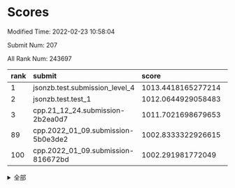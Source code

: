 # Scores

Modified Time: 2022-02-23 10:58:04

Submit Num: 207

All Rank Num: 243697

| rank |               submit               |       score        |       sigma        | pk_num |
| :--- | :--------------------------------- | :----------------- | :----------------- | :----- |
| 1    | jsonzb.test.submission_level_4     | 1013.4418165277214 | 0.8015000241748638 | 4705   |
| 2    | jsonzb.test.test_1                 | 1012.0644929058483 | 0.7962851452951822 | 4707   |
| 3    | cpp.21_12_24.submission-2b2ea0d7   | 1011.7021698679653 | 0.7843696399361626 | 4702   |
| 89   | cpp.2022_01_09.submission-5b0e3de2 | 1002.8333322926615 | 0.7086505781081652 | 4711   |
| 100  | cpp.2022_01_09.submission-816672bd | 1002.291981772049  | 0.7084788847442364 | 4709   |


<details>
<summary>全部</summary>

| rank |                 submit                 |       score        |       sigma        | pk_num |
| :--- | :------------------------------------- | :----------------- | :----------------- | :----- |
| 1    | jsonzb.test.submission_level_4         | 1013.4418165277214 | 0.8015000241748638 | 4705   |
| 2    | jsonzb.test.test_1                     | 1012.0644929058483 | 0.7962851452951822 | 4707   |
| 3    | cpp.21_12_24.submission-2b2ea0d7       | 1011.7021698679653 | 0.7843696399361626 | 4702   |
| 4    | gobigger.level_3.submission_level_3_32 | 1011.4370004949641 | 0.761660938477723  | 4713   |
| 5    | gobigger.level_3.submission_level_3_8  | 1011.4218480829533 | 0.7880527233133603 | 4705   |
| 6    | gobigger.level_3.submission_level_3_24 | 1011.3704143706723 | 0.7818559543537437 | 4703   |
| 7    | gobigger.level_3.submission_level_3_25 | 1011.3182826280256 | 0.777695209423289  | 4711   |
| 8    | gobigger.level_3.submission_level_3_20 | 1011.2961554806218 | 0.7950627125039142 | 4706   |
| 9    | gobigger.level_3.submission_level_3_5  | 1011.2778546988098 | 0.7647317304844923 | 4716   |
| 10   | gobigger.level_3.submission_level_3_7  | 1011.0434767793486 | 0.7692877809755287 | 4712   |
| 11   | gobigger.level_3.submission_level_3_11 | 1011.0278136672979 | 0.7642018344470777 | 4709   |
| 12   | gobigger.level_3.submission_level_3_13 | 1010.9513535797138 | 0.7619973305698131 | 4710   |
| 13   | gobigger.level_3.submission_level_3_34 | 1010.9383527179521 | 0.7837418631967807 | 4708   |
| 14   | gobigger.level_3.submission_level_3_3  | 1010.910315875818  | 0.7620201452188811 | 4708   |
| 15   | gobigger.level_3.submission_level_3_42 | 1010.9034176192719 | 0.7548352797278115 | 4709   |
| 16   | gobigger.level_3.submission_level_3_28 | 1010.8881227618822 | 0.777367141047353  | 4708   |
| 17   | gobigger.level_3.submission_level_3_35 | 1010.7716977259051 | 0.7740800423120318 | 4712   |
| 18   | gobigger.level_3.submission_level_3_16 | 1010.654135170555  | 0.7484878648548179 | 4710   |
| 19   | gobigger.level_3.submission_level_3_6  | 1010.5792992225477 | 0.7590044683835382 | 4712   |
| 20   | gobigger.level_3.submission_level_3_37 | 1010.5218090657244 | 0.7899949916222286 | 4706   |
| 21   | gobigger.level_3.submission_level_3_0  | 1010.3572268625109 | 0.7647818248958401 | 4708   |
| 22   | gobigger.level_3.submission_level_3_43 | 1010.3118314119994 | 0.7539517179401531 | 4714   |
| 23   | gobigger.level_3.submission_level_3_30 | 1010.2933258436134 | 0.793192666151852  | 4707   |
| 24   | gobigger.level_3.submission_level_3_48 | 1010.2239524395865 | 0.7813200523183562 | 4710   |
| 25   | gobigger.level_3.submission_level_3_36 | 1010.1971854761596 | 0.7546914190826188 | 4707   |
| 26   | gobigger.level_3.submission_level_3_14 | 1010.1747069994799 | 0.7623173368041423 | 4707   |
| 27   | gobigger.level_3.submission_level_3_40 | 1010.1270099929975 | 0.759628152417616  | 4710   |
| 28   | gobigger.level_3.submission_level_3_45 | 1010.0291205142383 | 0.7622811583271007 | 4707   |
| 29   | gobigger.level_3.submission_level_3_15 | 1009.9846647093566 | 0.7663881294052454 | 4706   |
| 30   | gobigger.level_3.submission_level_3_9  | 1009.8916615936955 | 0.7359777698970378 | 4708   |
| 31   | gobigger.level_3.submission_level_3_41 | 1009.8888349119455 | 0.7689253526301895 | 4712   |
| 32   | gobigger.level_3.submission_level_3_46 | 1009.8776365687238 | 0.7520583509123241 | 4705   |
| 33   | gobigger.level_3.submission_level_3_39 | 1009.8136984493326 | 0.7382520486833112 | 4706   |
| 34   | gobigger.level_3.submission_level_3_26 | 1009.7399064982699 | 0.76832941872198   | 4706   |
| 35   | gobigger.level_3.submission_level_3_22 | 1009.7140388187928 | 0.7326323365741992 | 4709   |
| 36   | gobigger.level_3.submission_level_3_18 | 1009.6780644072744 | 0.7881092522710829 | 4713   |
| 37   | gobigger.level_3.submission_level_3_19 | 1009.6528128750197 | 0.7547621745307546 | 4705   |
| 38   | gobigger.level_3.submission_level_3_2  | 1009.6451355563383 | 0.7449815034920023 | 4709   |
| 39   | gobigger.level_3.submission_level_3_27 | 1009.5608164361981 | 0.7657452784597203 | 4710   |
| 40   | gobigger.level_3.submission_level_3_1  | 1009.5363031661713 | 0.7498697442051988 | 4708   |
| 41   | gobigger.level_3.submission_level_3_4  | 1009.505583378703  | 0.7473880347378372 | 4710   |
| 42   | gobigger.level_3.submission_level_3_17 | 1009.3394160504628 | 0.7387113582370476 | 4707   |
| 43   | gobigger.level_3.submission_level_3_21 | 1009.3365184609482 | 0.7406523985426212 | 4710   |
| 44   | gobigger.level_3.submission_level_3_23 | 1009.3236435703227 | 0.7379380926624978 | 4706   |
| 45   | gobigger.level_3.submission_level_3_38 | 1009.3177151926099 | 0.7583312632889457 | 4711   |
| 46   | gobigger.level_3.submission_level_3_47 | 1009.2449006574518 | 0.7513473525294668 | 4706   |
| 47   | gobigger.level_3.submission_level_3_44 | 1009.0498599253931 | 0.749841284209505  | 4713   |
| 48   | gobigger.level_3.submission_level_3_31 | 1008.8149348023595 | 0.7680376674804051 | 4709   |
| 49   | gobigger.level_3.submission_level_3_33 | 1008.8034875589844 | 0.7366964803675629 | 4706   |
| 50   | gobigger.level_3.submission_level_3_49 | 1008.7297898732328 | 0.7455158407512115 | 4706   |
| 51   | gobigger.level_3.submission_level_3_10 | 1008.6935646819868 | 0.759764739839652  | 4706   |
| 52   | gobigger.level_3.submission_level_3_29 | 1008.4266840611454 | 0.7400772356847631 | 4706   |
| 53   | gobigger.level_3.submission_level_3_12 | 1008.2705555006332 | 0.7463919776365632 | 4709   |
| 54   | gobigger.level_1.submission_level_1_32 | 1005.5605968001423 | 0.728308591842239  | 4708   |
| 55   | gobigger.level_1.submission_level_1_13 | 1005.0802196467089 | 0.7200643878878601 | 4712   |
| 56   | gobigger.level_1.submission_level_1_33 | 1004.9072687123354 | 0.7150111400349258 | 4708   |
| 57   | gobigger.level_1.submission_level_1_5  | 1004.6255677189918 | 0.7363661252886334 | 4709   |
| 58   | gobigger.level_1.submission_level_1_25 | 1004.336335899858  | 0.7106090471792432 | 4712   |
| 59   | gobigger.level_1.submission_level_1_46 | 1004.2225804221846 | 0.7309696896531541 | 4714   |
| 60   | gobigger.level_1.submission_level_1_23 | 1004.2067282182395 | 0.7303498154824535 | 4701   |
| 61   | gobigger.level_1.submission_level_1_26 | 1003.973080517127  | 0.7093009690330809 | 4704   |
| 62   | gobigger.level_1.submission_level_1_27 | 1003.8608041856422 | 0.7222388247393325 | 4704   |
| 63   | gobigger.level_1.submission_level_1_0  | 1003.6852264685842 | 0.7129681046575805 | 4709   |
| 64   | gobigger.level_1.submission_level_1_6  | 1003.6167687939432 | 0.7141618287338699 | 4713   |
| 65   | gobigger.level_1.submission_level_1_14 | 1003.5933696925022 | 0.7226174493861582 | 4712   |
| 66   | gobigger.level_1.submission_level_1_44 | 1003.4802206808257 | 0.718759874766451  | 4709   |
| 67   | gobigger.level_1.submission_level_1_49 | 1003.3765318639839 | 0.7158563397010341 | 4706   |
| 68   | gobigger.level_1.submission_level_1_20 | 1003.3602150585418 | 0.719219048821612  | 4715   |
| 69   | gobigger.level_1.submission_level_1_24 | 1003.3267227127012 | 0.713085670607489  | 4709   |
| 70   | gobigger.level_1.submission_level_1_36 | 1003.3252284307893 | 0.724419011139186  | 4710   |
| 71   | gobigger.level_1.submission_level_1_18 | 1003.308416484517  | 0.7175689541078318 | 4709   |
| 72   | gobigger.level_1.submission_level_1_34 | 1003.302443690536  | 0.7197611115982708 | 4707   |
| 73   | gobigger.level_1.submission_level_1_4  | 1003.3020661807553 | 0.7109887253421756 | 4707   |
| 74   | gobigger.level_1.submission_level_1_2  | 1003.281375286664  | 0.711257761643404  | 4709   |
| 75   | gobigger.level_1.submission_level_1_28 | 1003.2264007437038 | 0.723895617124541  | 4705   |
| 76   | gobigger.level_1.submission_level_1_12 | 1003.2182686083759 | 0.7121028212681811 | 4706   |
| 77   | gobigger.level_1.submission_level_1_3  | 1003.2137978063226 | 0.7081792673061499 | 4706   |
| 78   | gobigger.level_1.submission_level_1_38 | 1003.200944158971  | 0.7195493337656573 | 4709   |
| 79   | gobigger.level_1.submission_level_1_41 | 1003.1924341710609 | 0.7237832353426448 | 4712   |
| 80   | gobigger.level_1.submission_level_1_29 | 1003.1834634633572 | 0.7091272560676306 | 4711   |
| 81   | gobigger.level_1.submission_level_1_15 | 1003.1119684942727 | 0.712370046982797  | 4709   |
| 82   | gobigger.level_1.submission_level_1_7  | 1003.0766078052918 | 0.7164105890413218 | 4703   |
| 83   | gobigger.level_1.submission_level_1_37 | 1003.0295088220761 | 0.7257592894018958 | 4710   |
| 84   | gobigger.level_1.submission_level_1_43 | 1002.9740963097371 | 0.714946228519026  | 4706   |
| 85   | gobigger.level_1.submission_level_1_22 | 1002.948501793556  | 0.712169529858131  | 4711   |
| 86   | gobigger.level_1.submission_level_1_19 | 1002.910994353334  | 0.7049116207969757 | 4710   |
| 87   | gobigger.level_1.submission_level_1_47 | 1002.8657969789164 | 0.715192019346251  | 4709   |
| 88   | gobigger.level_1.submission_level_1_31 | 1002.8334956918958 | 0.7170751800103851 | 4706   |
| 89   | cpp.2022_01_09.submission-5b0e3de2     | 1002.8333322926615 | 0.7086505781081652 | 4711   |
| 90   | gobigger.level_1.submission_level_1_8  | 1002.817098952969  | 0.7082886845335128 | 4707   |
| 91   | gobigger.level_1.submission_level_1_40 | 1002.7987816492408 | 0.7189952507858556 | 4709   |
| 92   | gobigger.level_1.submission_level_1_1  | 1002.7276889721317 | 0.7158151383103626 | 4710   |
| 93   | gobigger.level_1.submission_level_1_39 | 1002.687111273792  | 0.7175925278689591 | 4708   |
| 94   | gobigger.level_1.submission_level_1_48 | 1002.6706628965416 | 0.7104512554400125 | 4711   |
| 95   | gobigger.level_1.submission_level_1_21 | 1002.6534646304688 | 0.7110860599062305 | 4706   |
| 96   | gobigger.level_1.submission_level_1_45 | 1002.6049166159178 | 0.7143623374575913 | 4709   |
| 97   | gobigger.level_1.submission_level_1_42 | 1002.4377281663631 | 0.7201903483281582 | 4713   |
| 98   | gobigger.level_1.submission_level_1_11 | 1002.4001142414058 | 0.70423138408842   | 4706   |
| 99   | gobigger.level_1.submission_level_1_17 | 1002.3315633927994 | 0.7211347826922896 | 4712   |
| 100  | cpp.2022_01_09.submission-816672bd     | 1002.291981772049  | 0.7084788847442364 | 4709   |
| 101  | gobigger.level_1.submission_level_1_16 | 1002.2868533649965 | 0.708676374464305  | 4711   |
| 102  | gobigger.level_1.submission_level_1_35 | 1002.2850179524585 | 0.7149774050895552 | 4710   |
| 103  | gobigger.level_1.submission_level_1_9  | 1002.1644661469079 | 0.7132458942683989 | 4714   |
| 104  | gobigger.level_1.submission_level_1_30 | 1002.11024384431   | 0.7102714329798583 | 4708   |
| 105  | gobigger.level_1.submission_level_1_10 | 1001.4188298194308 | 0.7100515672388303 | 4710   |
| 106  | gobigger.random.submission_random_27   | 997.6259138662311  | 0.7152780310836069 | 4709   |
| 107  | gobigger.random.submission_random_11   | 997.207565571259   | 0.6998163325747092 | 4710   |
| 108  | gobigger.random.submission_random_42   | 996.9881520922904  | 0.7066506249212366 | 4708   |
| 109  | gobigger.random.submission_random_41   | 996.9651574423588  | 0.7135751300385483 | 4710   |
| 110  | gobigger.random.submission_random_14   | 996.8994891100631  | 0.7038031968220737 | 4711   |
| 111  | gobigger.random.submission_random_8    | 996.8292820409864  | 0.7235579770978054 | 4707   |
| 112  | gobigger.random.submission_random_1    | 996.7951321634307  | 0.7226442911568307 | 4714   |
| 113  | gobigger.random.submission_random_32   | 996.7325941027124  | 0.7138455494659379 | 4709   |
| 114  | gobigger.random.submission_random_16   | 996.7129442234427  | 0.7088975741550197 | 4709   |
| 115  | gobigger.random.submission_random_45   | 996.705611138244   | 0.7008148580578406 | 4709   |
| 116  | gobigger.random.submission_random_38   | 996.5398876251951  | 0.7094090693675337 | 4707   |
| 117  | gobigger.random.submission_random_12   | 996.5247921455596  | 0.7210096496552847 | 4710   |
| 118  | gobigger.random.submission_random_10   | 996.4524101366396  | 0.714857579869322  | 4707   |
| 119  | gobigger.random.submission_random_21   | 996.3829928713693  | 0.7136880892331873 | 4707   |
| 120  | gobigger.random.submission_random_47   | 996.2425037647384  | 0.7026901624920083 | 4712   |
| 121  | gobigger.random.submission_random_3    | 996.2216597770994  | 0.7200455832213938 | 4706   |
| 122  | gobigger.random.submission_random_30   | 996.2116206974453  | 0.7032758661764635 | 4705   |
| 123  | gobigger.random.submission_random_19   | 996.1876257797447  | 0.7117787615760488 | 4711   |
| 124  | gobigger.random.submission_random_0    | 996.104618238865   | 0.7171330181079721 | 4710   |
| 125  | gobigger.random.submission_random_7    | 996.0722244981675  | 0.7215489420882824 | 4706   |
| 126  | gobigger.random.submission_random_34   | 995.9871864012024  | 0.7049990921023526 | 4707   |
| 127  | gobigger.random.submission_random_43   | 995.8937573383454  | 0.7073574357180227 | 4710   |
| 128  | gobigger.random.submission_random_17   | 995.8758023357877  | 0.6963528660410165 | 4710   |
| 129  | gobigger.random.submission_random_5    | 995.874916213842   | 0.705162984936753  | 4708   |
| 130  | gobigger.random.submission_random_2    | 995.8737469864411  | 0.6940447265277223 | 4710   |
| 131  | gobigger.random.submission_random_37   | 995.8529084524906  | 0.7007716529932262 | 4709   |
| 132  | gobigger.random.submission_random_24   | 995.8470176454051  | 0.7137043931699222 | 4710   |
| 133  | gobigger.random.submission_random_46   | 995.845731584797   | 0.7176362757000434 | 4712   |
| 134  | gobigger.random.submission_random_28   | 995.8351265084883  | 0.6993031089910624 | 4712   |
| 135  | gobigger.random.submission_random_22   | 995.8321710797284  | 0.7158798573865518 | 4715   |
| 136  | gobigger.random.submission_random_18   | 995.7782286146212  | 0.7067852306473057 | 4710   |
| 137  | gobigger.random.submission_random_20   | 995.6898903345449  | 0.709001429263446  | 4710   |
| 138  | gobigger.random.submission_random_4    | 995.6781538007688  | 0.7125309298972178 | 4703   |
| 139  | gobigger.random.submission_random_23   | 995.6594469016213  | 0.7054573768407492 | 4711   |
| 140  | gobigger.random.submission_random_36   | 995.6185686307158  | 0.7082158358949566 | 4712   |
| 141  | gobigger.random.submission_random_9    | 995.4979259951685  | 0.7061379332591982 | 4712   |
| 142  | gobigger.random.submission_random_13   | 995.3345319447992  | 0.7135901973430765 | 4713   |
| 143  | gobigger.random.submission_random_25   | 995.2749479746449  | 0.7281294768686243 | 4712   |
| 144  | gobigger.random.submission_random_33   | 995.2075503031615  | 0.7031611745618592 | 4709   |
| 145  | gobigger.random.submission_random_26   | 995.2020872783856  | 0.7041576344341655 | 4710   |
| 146  | gobigger.random.submission_random_35   | 995.168464434395   | 0.7320100103072579 | 4708   |
| 147  | gobigger.random.submission_random_48   | 995.1544554958107  | 0.6980717051378195 | 4714   |
| 148  | gobigger.random.submission_random_49   | 995.1517116611108  | 0.7210456075439683 | 4704   |
| 149  | gobigger.random.submission_random_39   | 995.1171662579361  | 0.7161757980067389 | 4709   |
| 150  | gobigger.random.submission_random_29   | 995.0615039471205  | 0.6963314345643862 | 4711   |
| 151  | gobigger.random.submission_random_44   | 995.0257283873774  | 0.7289294531816416 | 4715   |
| 152  | gobigger.random.submission_random_6    | 994.9611912057161  | 0.7133007205711658 | 4709   |
| 153  | gobigger.random.submission_random_40   | 994.9552803449106  | 0.7208872036683375 | 4711   |
| 154  | gobigger.random.submission_random_31   | 994.824980908078   | 0.701903927166783  | 4712   |
| 155  | gobigger.random.submission_random_15   | 994.5386316352876  | 0.7171156654492731 | 4711   |
| 156  | gobigger.level_2.submission_level_2_9  | 994.481215757675   | 0.7243494907796898 | 4714   |
| 157  | gobigger.level_2.submission_level_2_21 | 994.1254865972738  | 0.722365425537764  | 4713   |
| 158  | gobigger.level_2.submission_level_2_15 | 993.9444131700841  | 0.7331542582991046 | 4713   |
| 159  | gobigger.level_2.submission_level_2_29 | 993.727837961865   | 0.73201601535833   | 4709   |
| 160  | gobigger.level_2.submission_level_2_48 | 993.4666973591001  | 0.7487592399546429 | 4710   |
| 161  | gobigger.level_2.submission_level_2_33 | 993.4602481328886  | 0.7331010012451556 | 4706   |
| 162  | gobigger.level_2.submission_level_2_32 | 993.1842538309573  | 0.7297492232701723 | 4711   |
| 163  | gobigger.level_2.submission_level_2_41 | 993.1566430579412  | 0.7268463214298209 | 4705   |
| 164  | gobigger.level_2.submission_level_2_27 | 993.0283970549507  | 0.7474697305763595 | 4704   |
| 165  | gobigger.level_2.submission_level_2_36 | 992.9863024296246  | 0.7414536416691382 | 4712   |
| 166  | gobigger.level_2.submission_level_2_25 | 992.9439847974879  | 0.7289814250813327 | 4707   |
| 167  | gobigger.level_2.submission_level_2_16 | 992.8902455671845  | 0.7282414810224004 | 4708   |
| 168  | gobigger.level_2.submission_level_2_0  | 992.8596868028081  | 0.7298315736081677 | 4713   |
| 169  | gobigger.level_2.submission_level_2_6  | 992.8499161686391  | 0.7438935019206422 | 4711   |
| 170  | gobigger.level_2.submission_level_2_10 | 992.7441731335157  | 0.7483647675499059 | 4708   |
| 171  | gobigger.level_2.submission_level_2_3  | 992.6840241999178  | 0.757120516795282  | 4710   |
| 172  | gobigger.level_2.submission_level_2_22 | 992.6197889412589  | 0.7321724517115964 | 4709   |
| 173  | gobigger.level_2.submission_level_2_42 | 992.6065161630919  | 0.7411833427476003 | 4708   |
| 174  | gobigger.level_2.submission_level_2_11 | 992.5881367355373  | 0.7405321565982459 | 4713   |
| 175  | gobigger.level_2.submission_level_2_43 | 992.4758639548296  | 0.7385152212628093 | 4707   |
| 176  | gobigger.level_2.submission_level_2_5  | 992.4708647903688  | 0.7455404461827478 | 4709   |
| 177  | gobigger.level_2.submission_level_2_47 | 992.4480603207716  | 0.7409452708695287 | 4712   |
| 178  | gobigger.level_2.submission_level_2_4  | 992.3694100686986  | 0.7438138372724057 | 4706   |
| 179  | gobigger.level_2.submission_level_2_31 | 992.2203034897584  | 0.7221556400590935 | 4712   |
| 180  | gobigger.level_2.submission_level_2_8  | 992.1411752951952  | 0.7461497116434708 | 4710   |
| 181  | gobigger.level_2.submission_level_2_17 | 992.130937773698   | 0.7290342626074564 | 4703   |
| 182  | gobigger.level_2.submission_level_2_37 | 992.0977324904736  | 0.7395941303445156 | 4709   |
| 183  | gobigger.level_2.submission_level_2_1  | 991.988826835437   | 0.7276328567751629 | 4702   |
| 184  | gobigger.level_2.submission_level_2_49 | 991.9448062809128  | 0.7550990465224301 | 4712   |
| 185  | gobigger.level_2.submission_level_2_20 | 991.9240937190519  | 0.7494126834467315 | 4712   |
| 186  | gobigger.level_2.submission_level_2_40 | 991.8993446974584  | 0.756790446737475  | 4713   |
| 187  | gobigger.level_2.submission_level_2_28 | 991.8218831657208  | 0.7532980369247638 | 4706   |
| 188  | gobigger.level_2.submission_level_2_46 | 991.7650316134883  | 0.7241742050488603 | 4715   |
| 189  | gobigger.level_2.submission_level_2_2  | 991.7557544761537  | 0.7503044598489117 | 4707   |
| 190  | gobigger.level_2.submission_level_2_34 | 991.7101890841407  | 0.7378950689299258 | 4711   |
| 191  | gobigger.level_2.submission_level_2_12 | 991.6998210045487  | 0.7602491055112478 | 4709   |
| 192  | gobigger.level_2.submission_level_2_7  | 991.6619398333273  | 0.754722224383696  | 4710   |
| 193  | gobigger.level_2.submission_level_2_14 | 991.6357624722523  | 0.7371196410415556 | 4712   |
| 194  | gobigger.level_2.submission_level_2_35 | 991.5791865155976  | 0.7497762215044955 | 4709   |
| 195  | gobigger.level_2.submission_level_2_13 | 991.4802052880901  | 0.7418360320370151 | 4708   |
| 196  | gobigger.level_2.submission_level_2_19 | 991.4653783640504  | 0.7507590103886325 | 4708   |
| 197  | gobigger.level_2.submission_level_2_45 | 991.4188773935074  | 0.7385848799420229 | 4711   |
| 198  | gobigger.level_2.submission_level_2_24 | 991.3943323777687  | 0.766352666116078  | 4709   |
| 199  | gobigger.level_2.submission_level_2_23 | 991.1366700267374  | 0.7510603102533098 | 4711   |
| 200  | gobigger.level_2.submission_level_2_39 | 991.0457780052359  | 0.7574923942877408 | 4711   |
| 201  | gobigger.level_2.submission_level_2_30 | 991.0389093326307  | 0.7573064469803419 | 4713   |
| 202  | gobigger.level_2.submission_level_2_18 | 991.0249493026838  | 0.7478107571736486 | 4707   |
| 203  | gobigger.level_2.submission_level_2_26 | 990.9736573357875  | 0.7865971136009069 | 4710   |
| 204  | gobigger.level_2.submission_level_2_44 | 990.575860088074   | 0.7514917388543104 | 4711   |
| 205  | gobigger.level_2.submission_level_2_38 | 990.4865503403611  | 0.7549185112235564 | 4706   |
| 206  | gobigger.none.submission_none_0        | 977.1715329242132  | 1.2857161676453595 | 4711   |
| 207  | gobigger.none.submission_none_1        | 976.2482492362511  | 1.4433708267481777 | 4711   |

</details>